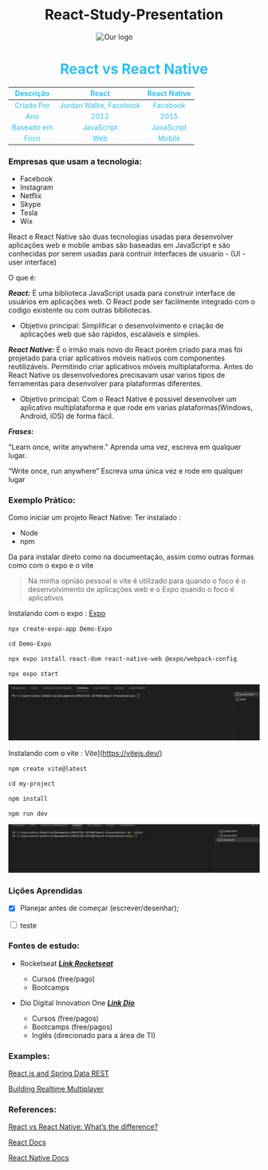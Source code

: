 
# <h1 style="font-size:2em; text-align:center">React-Study-Presentation</h1>

<img 
    style="display: block; 
           margin-left: auto;
           margin-right: auto;
           width: 30%;"
    src="https://th.bing.com/th/id/R.f81a6f373c244b1f70f4b7402b5ab372?rik=rbXh4ieLuKt%2bmA&riu=http%3a%2f%2flogos-download.com%2fwp-content%2fuploads%2f2016%2f09%2fReact_logo_logotype_emblem.png&ehk=QhGOkKcUKCU7FBQgHOajOiJqJBACUTD2Ni6LsfqzCEA%3d&risl=&pid=ImgRaw&r=0" 
    alt="Our logo">
</img>

<!--![alt text](https://th.bing.com/th/id/R.f81a6f373c244b1f70f4b7402b5ab372?rik=rbXh4ieLuKt%2bmA&riu=http%3a%2f%2flogos-download.com%2fwp-content%2fuploads%2f2016%2f09%2fReact_logo_logotype_emblem.png&ehk=QhGOkKcUKCU7FBQgHOajOiJqJBACUTD2Ni6LsfqzCEA%3d&risl=&pid=ImgRaw&r=0)-->

<h1 style="color:rgb(43, 193, 242);font-size:2em; text-align: center">React vs React Native</h1>

<div style="margin-left: auto;
            margin-right: auto;
            color:rgb(43, 193, 242)"
            >

|Descrição  | React| React Native|
|:-----:    |:-----:|:-----------:|
|Criado Por |  Jordan Walke, Facebook  |    Facebook     |
|Ano        | 2012  | 2015  |
|Baseado em | JavaScript | JavaScript |
|Foco | Web  |     Mobile    |

</div>

### Empresas que usam a tecnologia:
* Facebook
* Instagram
* Netflix
* Skype
* Tesla
* Wix


React e React Native são duas tecnologias usadas para desenvolver aplicações web e mobile ambas são baseadas em JavaScript e são conhecidas por serem usadas para contruir interfaces de usuario - (UI - user interface) 

O que é:

***React:***  É uma biblioteca JavaScript usada para construir interface de usuários em aplicações web. O React pode ser facilmente integrado com o codigo existente ou com outras bibliotecas.

- Objetivo principal: Simplificar o desenvolvimento e criação de aplicações web que são rápidos, escaláveis e simples.

***React Native:*** É o irmão mais novo do React porém criado para mas foi projetado para criar aplicativos móveis nativos com componentes reutilizáveis. Permitindo criar aplicativos móveis multiplataforma. Antes do React Native os desenvolvedores precisavam usar varios tipos de ferramentas para desenvolver para plataformas diferentes.

- Objetivo principal: Com o React Native é possivel desenvolver um aplicativo multiplataforma e que rode em varias plataformas(Windows, Android, iOS) de forma fácil.

***Frases:*** 

"Learn once, write anywhere."
Aprenda uma vez, escreva em qualquer lugar.

“Write once, run anywhere”
Escreva uma única vez e rode em qualquer lugar 


### Exemplo Prático:


Como iniciar um projeto React Native: 
Ter instalado :
 - Node
 - npm

 Da para instalar direto como na documentação, assim  como outras formas como com o expo e o vite

> Na minha opnião pessoal o vite é utilizado para quando o foco é o desenvolvimento de aplicações web e o Expo quando o foco é  aplicativos

Instalando com o expo : [Expo](https://docs.expo.dev/)
```
npx create-expo-app Demo-Expo
```
```
cd Demo-Expo
```
```
npx expo install react-dom react-native-web @expo/webpack-config
```
```
npx expo start
```

![Alt Text](./Docs/Expo.gif)

Instalando com o vite : Vite](https://vitejs.dev/)

```
npm create vite@latest
```
```
cd my-project
```
```
npm install
```
```
npm run dev
```
![Alt Text](./Docs/Vite.gif)


### Lições Aprendidas

-[x] Planejar antes de começar (escrever/desenhar);

<input type="checkbox"/> teste




### Fontes de estudo:
- Rocketseat [***Link Rocketseat***](https://www.rocketseat.com.br/)
    - Cursos  (free/pago)
    - Bootcamps
    
- Dio Digital Innovation One [***Link Dio***](https://www.dio.me/en/sign-in)
    - Cursos (free/pagos)
    - Bootcamps (free/pagos)
    - Inglês (direcionado para a área de TI)


### Examples:
[React.js and Spring Data REST](https://spring.io/guides/tutorials/react-and-spring-data-rest/) 

[Building Realtime Multiplayer](https://blog.simonireilly.com/posts/building-games-with-react-01)


### References:


[React vs React Native: What’s the difference?](https://devskiller.com/react-vs-react-native-whats-the-difference/)

[React Docs](https://reactjs.org/)

[React Native Docs](https://reactnative.dev/)
